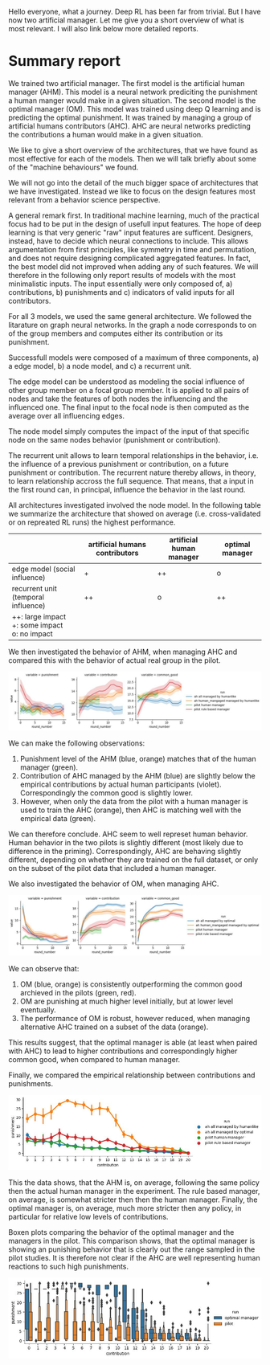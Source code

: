 Hello everyone,
what a journey. Deep RL has been far from trivial. But I have now two artificial
manager. Let me give you a short overview of what is most
relevant. I will also link below more detailed reports.

# Summary report

We trained two artificial manager. The first model is the artificial human
manager (AHM). This model is a neural
network prediciting the punishment a human manger would make in a given situation.
The second model is the optimal manager (OM). This model was trained using deep Q
learning and is predicting the optimal punishment. It was trained by managing a
group of artificial humans contributors (AHC).
AHC are neural networks predicting the contributions a human would make in a
given situation.

We like to give a short overview of the architectures, that we have found as most
effective for each of the models. Then we will talk briefly about some of the
"machine behaviours" we found.

We will not go into the detail of the much bigger space of architectures that we
have investigated. Instead we like to focus on the design features most relevant from a
behavior science perspective.

A general remark first. In traditional machine learning, much of the practical
focus had to be put in the design of usefull input features. The hope of deep learning
is that very generic "raw" input features are sufficent. Designers, instead,
have to decide which neural connections to include. This allows argumentation
from first principles, like symmetry in time and permutation, and does not
require designing complicated aggregated features. In fact, the best model did
not improved when adding any of such features. We will therefore in the following
only report results of models with the most minimalistic inputs. The input
essentially were only composed of, a) contributions, b) punishments and c)
indicators of valid inputs for all contributors.

For all 3 models, we used the same general architecture. We followed the
litarature on graph neural networks. In the graph a node corresponds to on of
the group members and computes either its contribution or its punishment.

Successfull models were composed of a maximum of three components, a) a edge
model, b) a node model, and c) a recurrent unit.

The edge model can be understood as modeling the social influence of other
group member on a focal group member. It is applied to all pairs of nodes and
take the features of both nodes the influencing and the influenced one. The
final input to the focal node is then computed as the average over all
influencing edges.

The node model simply computes the impact of the input of that specific node on
the same nodes behavior (punishment or contribution).

The recurrent unit allows to learn temporal relationships in the behavior, i.e.
the influence of a previous punishment or contribution, on a future punishment
or contribution. The recurrent nature thereby allows, in theory, to learn
relationship accross the full sequence. That means, that a input in the first
round can, in principal, influence the behavior in the last round.

All architectures investigated involved the node model. In the following table we
summarize the architecture that showed on average (i.e. cross-validated or on
repreated RL runs) the highest performance.


|                                     | artificial humans contributors | artificial human manager | optimal manager |
|-------------------------------------|--------------------------------|--------------------------|-----------------|
| edge model (social influence)       |               +                |            ++            |         o       |
| recurrent unit (temporal influence) |               ++               |             o            |        ++       |
| ++: large impact <br> +: some impact <br> o: no impact |


We then investigated the behavior of AHM, when managing AHC and compared
this with the behavior of actual real group in the pilot.

![Comparision Pilot](../notebooks/test_manager/plots/simulate_mixed/comparison_pilot_ah.jpg)

We can make the following observations:
1. Punishment level of the AHM (blue, orange) matches that of the human manager (green).
2. Contribution of AHC managed by the AHM (blue) are slightly below the
   empirical contributions by actual human participants (violet).
   Correspondingly the common good is slightly lower.
3. However, when only the data from the pilot with a human manager is used to
   train the AHC (orange), then AHC is matching well with the empirical data (green).

We can therefore conclude. AHC seem to well represet human behavior. Human
behavior in the two pilots is slightly different (most likely due to difference
in the priming). Correspondingly, AHC are behaving slightly different, depending
on whether they are trained on the full dataset, or only on the subset of the
pilot data that included a human manager.

We also investigated the behavior of OM, when managing AHC.


![Comparision Pilot](../notebooks/test_manager/plots/simulate_mixed/comparison_pilot_om.jpg)


We can observe that:
1. OM (blue, orange) is consistently outperforming the common good archieved in
   the pilots (green, red).
2. OM are punishing at much higher level initially, but at lower level
   eventually.
3. The performance of OM is robust, however reduced, when managing alternative
   AHC trained on a subset of the data (orange).

This results suggest, that the optimal manager is able (at least when paired
with AHC) to lead to higher contributions and correspondingly higher common
good, when compared to human manager.

Finally, we compared the empirical relationship between contributions and
punishments.

![Comparision Pilot](../notebooks/test_manager/plots/simulate_mixed/comparison_pilot_policy.jpg)

This the data shows, that the AHM is, on average, following the same policy then
the actual human manager in the experiment. The rule based manager, on average,
is somewhat stricter then then the human manager. Finally, the optimal manager
is, on average, much more stricter then any policy, in particular for relative
low levels of contributions.

Boxen plots comparing the behavior of the optimal manager and the managers in
the pilot. This comparison shows, that the optimal manager is showing an punishing
behavior that is clearly out the range sampled in the pilot studies. It is
therefore not clear if the AHC are well representing human reactions to such high
punishments.

![Comparision Pilot](../notebooks/test_manager/plots/simulate_mixed/comparison_pilot_policy_box.jpg)
